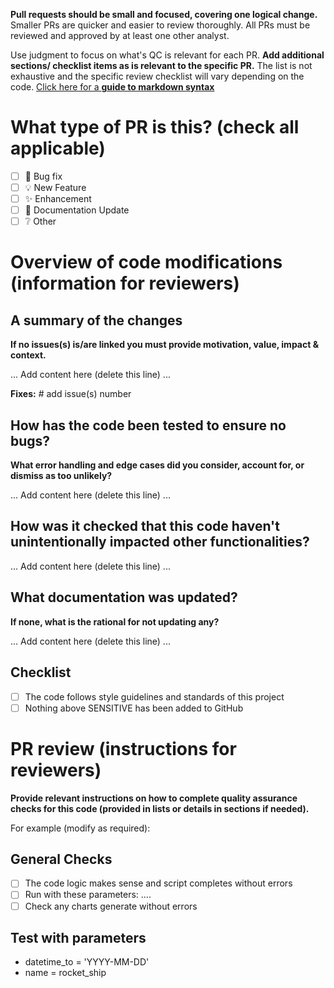 **Pull requests should be small and focused, covering one logical change.** Smaller PRs are quicker and easier to review thoroughly. All PRs must be reviewed and approved by at least one other analyst.

Use judgment to focus on what's QC is relevant for each PR. **Add additional sections/ checklist items as is relevant to the specific PR.** The list is not exhaustive and the specific review checklist will vary depending on the code. [Click here for a **guide to markdown syntax**](https://commonmark.org/help/)

# What type of PR is this? (check all applicable)

- [ ] ​🐛 Bug fix
- [ ] 💡 New Feature
- [ ] ✨ Enhancement
- [ ] 📕 Documentation Update
- [ ] ❔ Other

# Overview of code modifications (information for reviewers)

## A summary of the changes
**If no issues(s) is/are linked you must provide motivation, value, impact & context.**

... Add content here (delete this line) ...

**Fixes:** # add issue(s) number

## How has the code been tested to ensure no bugs?
**What error handling and edge cases did you consider, account for, or dismiss as too unlikely?**

... Add content here (delete this line) ...

## How was it checked that this code haven't unintentionally impacted other functionalities?

... Add content here (delete this line) ...

## What documentation was updated?
**If none, what is the rational for not updating any?**

... Add content here (delete this line) ...

## Checklist

- [ ] The code follows style guidelines and standards of this project
- [ ] Nothing above SENSITIVE has been added to GitHub

# PR review (instructions for reviewers)
**Provide relevant instructions on how to complete quality assurance checks for this code (provided in lists or details in sections if needed).**

For example (modify as required):

## General Checks

- [ ] The code logic makes sense and script completes without errors
- [ ] Run with these parameters: ....
- [ ] Check any charts generate without errors

## Test with parameters

- datetime_to = 'YYYY-MM-DD'
- name = rocket_ship</span>
